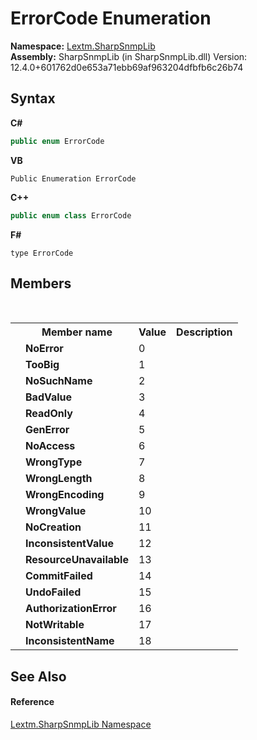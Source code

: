 # ErrorCode Enumeration
 

**Namespace:**&nbsp;<a href="N_Lextm_SharpSnmpLib">Lextm.SharpSnmpLib</a><br />**Assembly:**&nbsp;SharpSnmpLib (in SharpSnmpLib.dll) Version: 12.4.0+601762d0e653a71ebb69af963204dfbfb6c26b74

## Syntax

**C#**<br />
``` C#
public enum ErrorCode
```

**VB**<br />
``` VB
Public Enumeration ErrorCode
```

**C++**<br />
``` C++
public enum class ErrorCode
```

**F#**<br />
``` F#
type ErrorCode
```


## Members
&nbsp;<table><tr><th></th><th>Member name</th><th>Value</th><th>Description</th></tr><tr><td /><td target="F:Lextm.SharpSnmpLib.ErrorCode.NoError">**NoError**</td><td>0</td><td /></tr><tr><td /><td target="F:Lextm.SharpSnmpLib.ErrorCode.TooBig">**TooBig**</td><td>1</td><td /></tr><tr><td /><td target="F:Lextm.SharpSnmpLib.ErrorCode.NoSuchName">**NoSuchName**</td><td>2</td><td /></tr><tr><td /><td target="F:Lextm.SharpSnmpLib.ErrorCode.BadValue">**BadValue**</td><td>3</td><td /></tr><tr><td /><td target="F:Lextm.SharpSnmpLib.ErrorCode.ReadOnly">**ReadOnly**</td><td>4</td><td /></tr><tr><td /><td target="F:Lextm.SharpSnmpLib.ErrorCode.GenError">**GenError**</td><td>5</td><td /></tr><tr><td /><td target="F:Lextm.SharpSnmpLib.ErrorCode.NoAccess">**NoAccess**</td><td>6</td><td /></tr><tr><td /><td target="F:Lextm.SharpSnmpLib.ErrorCode.WrongType">**WrongType**</td><td>7</td><td /></tr><tr><td /><td target="F:Lextm.SharpSnmpLib.ErrorCode.WrongLength">**WrongLength**</td><td>8</td><td /></tr><tr><td /><td target="F:Lextm.SharpSnmpLib.ErrorCode.WrongEncoding">**WrongEncoding**</td><td>9</td><td /></tr><tr><td /><td target="F:Lextm.SharpSnmpLib.ErrorCode.WrongValue">**WrongValue**</td><td>10</td><td /></tr><tr><td /><td target="F:Lextm.SharpSnmpLib.ErrorCode.NoCreation">**NoCreation**</td><td>11</td><td /></tr><tr><td /><td target="F:Lextm.SharpSnmpLib.ErrorCode.InconsistentValue">**InconsistentValue**</td><td>12</td><td /></tr><tr><td /><td target="F:Lextm.SharpSnmpLib.ErrorCode.ResourceUnavailable">**ResourceUnavailable**</td><td>13</td><td /></tr><tr><td /><td target="F:Lextm.SharpSnmpLib.ErrorCode.CommitFailed">**CommitFailed**</td><td>14</td><td /></tr><tr><td /><td target="F:Lextm.SharpSnmpLib.ErrorCode.UndoFailed">**UndoFailed**</td><td>15</td><td /></tr><tr><td /><td target="F:Lextm.SharpSnmpLib.ErrorCode.AuthorizationError">**AuthorizationError**</td><td>16</td><td /></tr><tr><td /><td target="F:Lextm.SharpSnmpLib.ErrorCode.NotWritable">**NotWritable**</td><td>17</td><td /></tr><tr><td /><td target="F:Lextm.SharpSnmpLib.ErrorCode.InconsistentName">**InconsistentName**</td><td>18</td><td /></tr></table>

## See Also


#### Reference
<a href="N_Lextm_SharpSnmpLib">Lextm.SharpSnmpLib Namespace</a><br />